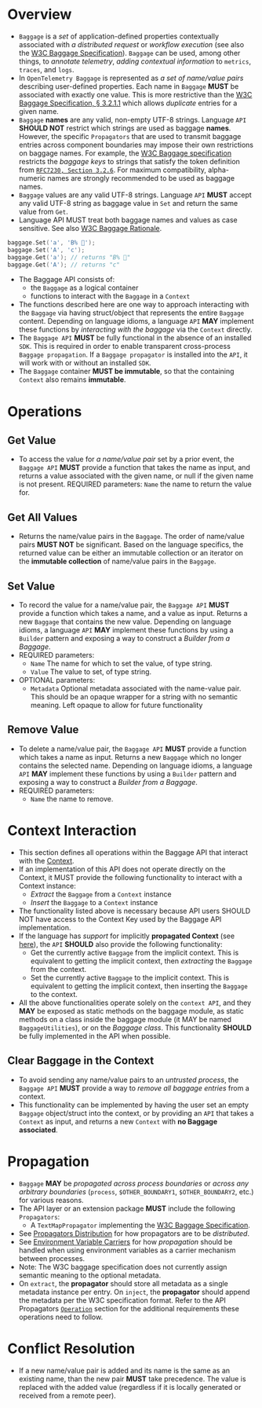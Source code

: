 # Overview

- `Baggage` is a *set* of application-defined properties contextually associated with *a distributed request* or *workflow execution* (see also the [W3C Baggage Specification](https://www.w3.org/TR/baggage/)). `Baggage` can be used, among other things, to *annotate telemetry*, *adding contextual information* to `metrics`, `traces`, and `logs`.
- In `OpenTelemetry Baggage` is represented as *a set of name/value pairs* describing user-defined properties. Each name in `Baggage` **MUST** be associated with exactly one value. This is more restrictive than the [W3C Baggage Specification, § 3.2.1.1](https://www.w3.org/TR/baggage/#baggage-string) which allows *duplicate* entries for a given name.
- `Baggage` **names** are any valid, non-empty UTF-8 strings. Language `API` **SHOULD NOT** restrict which strings are used as baggage **names**. However, the specific `Propagators` that are used to transmit baggage entries across component boundaries may impose their own restrictions on baggage names. For example, the [W3C Baggage specification](https://www.w3.org/TR/baggage/#key) restricts the *baggage keys* to strings that satisfy the token definition from [`RFC7230, Section 3.2.6`](https://datatracker.ietf.org/doc/html/rfc7230#section-3.2.6). For maximum compatibility, alpha-numeric names are strongly recommended to be used as baggage names.
- `Baggage` values are any valid UTF-8 strings. Language `API` **MUST** accept any valid UTF-8 string as baggage value in `Set` and return the same value from `Get`.
- Language API MUST treat both baggage names and values as case sensitive. See also [W3C Baggage Rationale](https://github.com/w3c/baggage/blob/main/baggage/HTTP_HEADER_FORMAT_RATIONALE.md#case-sensitivity-of-keys).

```go
baggage.Set('a', 'B% 💼');
baggage.Set('A', 'c');
baggage.Get('a'); // returns "B% 💼"
baggage.Get('A'); // returns "c"
```

- The Baggage API consists of:
  - the `Baggage` as a logical container
  - functions to interact with the `Baggage` in a `Context`
- The functions described here are one way to approach interacting with the `Baggage` via having struct/object that represents the entire `Baggage` content. Depending on language idioms, a language `API` **MAY** implement these functions by *interacting with the baggage* via the `Context` directly.
- The `Baggage API` **MUST** be fully functional in the absence of an installed `SDK`. This is required in order to enable transparent cross-process `Baggage propagation`. If a `Baggage propagator` is installed into the `API`, it will work with or without an installed `SDK`.
- The `Baggage` container **MUST be immutable**, so that the containing `Context` also remains **immutable**.

# Operations

## Get Value

- To access the value for *a name/value pair* set by a prior event, the `Baggage API` **MUST** provide a function that takes the name as input, and returns a value associated with the given name, or null if the given name is not present.
REQUIRED parameters:
`Name` the name to return the value for.

## Get All Values

- Returns the name/value pairs in the `Baggage`. The order of name/value pairs **MUST NOT** be significant. Based on the language specifics, the returned value can be either an immutable collection or an iterator on the **immutable collection** of name/value pairs in the `Baggage`.

## Set Value

- To record the value for a name/value pair, the `Baggage API` **MUST** provide a function which takes a name, and a value as input. Returns a new `Baggage` that contains the new value. Depending on language idioms, a language `API` **MAY** implement these functions by using a `Builder` pattern and exposing a way to construct a *Builder from a Baggage*.
- REQUIRED parameters:
  - `Name` The name for which to set the value, of type string.
  - `Value` The value to set, of type string.
- OPTIONAL parameters:
  - `Metadata` Optional metadata associated with the name-value pair. This should be an opaque wrapper for a string with no semantic meaning. Left opaque to allow for future functionality

## Remove Value

- To delete a name/value pair, the `Baggage API` **MUST** provide a function which takes a name as input. Returns a new `Baggage` which no longer contains the selected name. Depending on language idioms, a language `API` **MAY** implement these functions by using a `Builder` pattern and exposing a way to construct a *Builder from a Baggage*.
- REQUIRED parameters:
  - `Name` the name to remove.

# Context Interaction

- This section defines all operations within the Baggage API that interact with the [Context](https://opentelemetry.io/docs/specs/otel/context/).
- If an implementation of this API does not operate directly on the Context, it MUST provide the following functionality to interact with a Context instance:
  - *Extract* the `Baggage` from a `Context` instance
  - *Insert* the `Baggage` to a `Context` instance
- The functionality listed above is necessary because API users SHOULD NOT have access to the Context Key used by the Baggage API implementation.
- If the language has *support* for implicitly **propagated Context** (see [here](https://opentelemetry.io/docs/specs/otel/context/#optional-global-operations)), the `API` **SHOULD** also provide the following functionality:
  - Get the currently active `Baggage` from the implicit context. This is equivalent to getting the implicit context, then *extracting* the `Baggage` from the context.
  - Set the currently active `Baggage` to the implicit context. This is equivalent to getting the implicit context, then inserting the `Baggage` to the context.
- All the above functionalities operate solely on the `context API`, and they **MAY** be exposed as static methods on the baggage module, as static methods on a class inside the baggage module (it MAY be named `BaggageUtilities`), or on the *Baggage class*. This functionality **SHOULD** be fully implemented in the API when possible.

## Clear Baggage in the Context

- To avoid sending any name/value pairs to an *untrusted process*, the `Baggage API` **MUST** provide a way to *remove all baggage entries* from a context.
- This functionality can be implemented by having the user set an empty `Baggage` object/struct into the context, or by providing an `API` that takes a `Context` as input, and returns a new `Context` with **no Baggage associated**.

# Propagation

- `Baggage` **MAY** be *propagated across process boundaries* or *across any arbitrary boundaries* (`process`, `$OTHER_BOUNDARY1`, `$OTHER_BOUNDARY2`, etc.) for various reasons.
- The API layer or an extension package **MUST** include the following `Propagators`:
  - A `TextMapPropagator` implementing the [W3C Baggage Specification](https://www.w3.org/TR/baggage/).
- See [Propagators Distribution](https://opentelemetry.io/docs/specs/otel/context/api-propagators/#propagators-distribution) for how propagators are to be *distributed*.
- See [Environment Variable Carriers](https://opentelemetry.io/docs/specs/otel/context/env-carriers/) for how *propagation* should be handled when using environment variables as a carrier mechanism between processes.
- Note: The W3C baggage specification does not currently assign semantic meaning to the optional metadata.
- On `extract`, the **propagator** should store all metadata as a single metadata instance per entry. On `inject`, the **propagator** should append the metadata per the W3C specification format. Refer to the API Propagators [`Operation`](https://opentelemetry.io/docs/specs/otel/context/api-propagators/#operations) section for the additional requirements these operations need to follow.

# Conflict Resolution

- If a new name/value pair is added and its name is the same as an existing name, than the new pair **MUST** take precedence. The value is replaced with the added value (regardless if it is locally generated or received from a remote peer).
